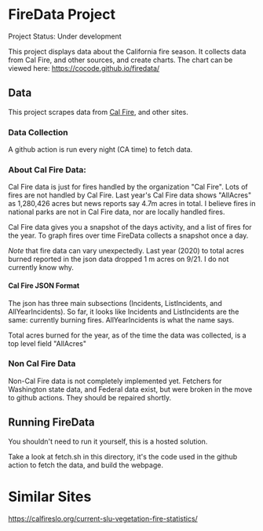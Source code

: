 # FireData Project
Project Status: Under development

This project displays data about the California fire season. It collects data from 
Cal Fire, and other sources, and create charts. The chart can be viewed here: 
https://cocode.github.io/firedata/

## Data 
This project scrapes data from [Cal Fire](https://www.fire.ca.gov/incidents), and other sites. 

### Data Collection
A github action is run every night (CA time) to fetch data.

### About Cal Fire Data:
Cal Fire data is just for fires handled by the organization "Cal Fire". Lots of fires are not handled by Cal Fire.
Last year's Cal Fire data shows "AllAcres" as 1,280,426 acres but news 
reports say 4.7m acres in total. I believe fires in national parks are not in Cal Fire data, 
nor are locally handled fires.

Cal Fire data gives you a snapshot of the days activity, and a list of fires for the year. 
To graph fires over time FireData collects a snapshot once a day.

*Note* that fire data can vary unexpectedly. Last year (2020) to total
acres burned reported in the json data dropped 1 m acres on 9/21.
I do not currently know why.

#### Cal Fire JSON Format
The json has three main subsections (Incidents, ListIncidents, and AllYearIncidents). So far, it looks
like Incidents and ListIncidents are the same: currently burning fires. AllYearIncidents is what 
the name says.

Total acres burned for the year, as of the time the data was collected, is a top level field "AllAcres"

### Non Cal Fire Data
Non-Cal Fire data is not completely implemented yet. Fetchers 
for Washington state data, and Federal data exist, but were
broken in the move to github actions. They should be repaired shortly.

## Running FireData
You shouldn't need to run it yourself, this is a hosted solution. 

Take a look at fetch.sh in this directory, it's the code used
in the github action to fetch the data, and build the webpage.


# Similar Sites
https://calfireslo.org/current-slu-vegetation-fire-statistics/


